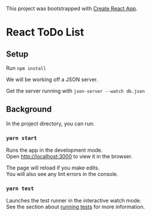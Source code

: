 This project was bootstrapped with [Create React App](https://github.com/facebook/create-react-app).

# React ToDo List

## Setup

Run `npm install`

We will be working off a JSON server.

Get the server running with `json-server --watch db.json`


## Background

In the project directory, you can run:

### `yarn start`

Runs the app in the development mode.<br />
Open [http://localhost:3000](http://localhost:3000) to view it in the browser.

The page will reload if you make edits.<br />
You will also see any lint errors in the console.

### `yarn test`

Launches the test runner in the interactive watch mode.<br />
See the section about [running tests](https://facebook.github.io/create-react-app/docs/running-tests) for more information.

